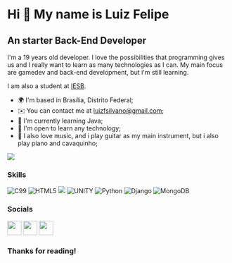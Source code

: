 Hi 👋 My name is Luiz Felipe
==========================

An starter Back-End Developer
-----------------------------

I'm a 19 years old developer. I love the possibilities that programming gives us and I really want to learn as many technologies as I can. My main focus are gamedev and back-end development, but i'm still learning.

I am also a student at [IESB](https://www.iesb.br/).

* 🌍  I'm based in Brasília, Distrito Federal;
* ✉️  You can contact me at [luizfsilvano@gmail.com](mailto:luizfsilvano@gmail.com);
* 🧠  I'm currently learning Java;
* 🤝  I'm open to learn any technology;
* 🎵  I also love music, and i play guitar as my main instrument, but i also play piano and cavaquinho;

<a href="https://www.github.com/luizfsilvano" target="_blank" rel="noreferrer"><img
src="https://img.shields.io/github/followers/luizfsilvano?color=%23f04&logo=GitHub&style=for-the-badge" /></a>

### Skills

<p align="left">
<img src="https://img.shields.io/badge/C-00599C?style=for-the-badge&logo=c&logoColor=white" alt="C99"/>
<img src="https://img.shields.io/badge/HTML-239120?style=for-the-badge&logo=html5&logoColor=white" alt="HTML5"/>
<img src="https://img.shields.io/badge/CSS-239120?&style=for-the-badge&logo=css3&logoColor=white"/>
<img src="https://img.shields.io/badge/Unity-100000?style=for-the-badge&logo=unity&logoColor=white" alt="UNITY"/>
<img src="https://img.shields.io/badge/Python-3776AB?style=for-the-badge&logo=python&logoColor=white" alt="Python"/>
<img src="https://img.shields.io/badge/Django-092E20?style=for-the-badge&logo=django&logoColor=white" alt="Django"/>
<img src="https://img.shields.io/badge/MongoDB-4EA94B?style=for-the-badge&logo=mongodb&logoColor=white" alt="MongoDB"/>
</p>

### Socials

<p align="left">
  <a href="https://discord.com/users/742528317529522216" target="_blank" rel="noreferrer"><img src="https://user-images.githubusercontent.com/127417550/224076637-e5ed01e9-b380-4789-8964-60bf75939fe4.svg" width="32" height="32" /></a>
  <a href="https://www.linkedin.com/in/luiz-felipe-sampaio-silvano-661545269/" target="_blank" rel="noreferrer"><img src="https://raw.githubusercontent.com/danielcranney/readme-generator/main/public/icons/socials/linkedin.svg" width="32" height="32" /></a> 
  <a href="https://www.youtube.com/channel/UCSexu9ePwjco2YZvlJ0-yzw" target="_blank" rel="noreferrer"><img src="https://raw.githubusercontent.com/danielcranney/readme-generator/main/public/icons/socials/youtube.svg" width="32" height="32" /></a>
</p>

### Thanks for reading!
